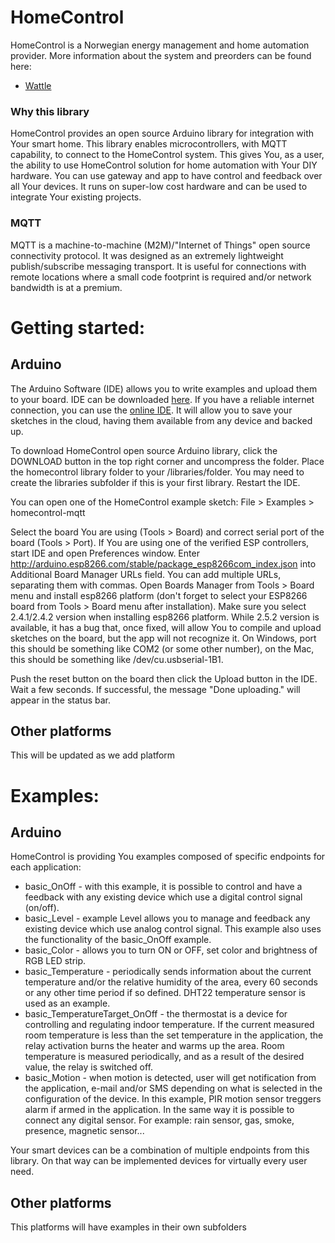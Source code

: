 
# HomeControl
HomeControl is a Norwegian energy management and home automation provider.
More information about the system and preorders can be found here:
- [Wattle](https://wattle.com/)

### Why this library
HomeControl provides an open source Arduino library for integration with Your smart home. This library enables microcontrollers, with MQTT capability, to connect to the HomeControl system. This gives You, as a user, the ability to use HomeControl solution for home automation with Your DIY hardware. You can use gateway and app to have control and feedback over all Your devices. It runs on super-low cost hardware and can be used to integrate Your existing projects.

### MQTT
MQTT is a machine-to-machine (M2M)/"Internet of Things" open source connectivity protocol. It was designed as an extremely lightweight publish/subscribe messaging transport. It is useful for connections with remote locations where a small code footprint is required and/or network bandwidth is at a premium.

# Getting started:
## Arduino
The Arduino Software (IDE) allows you to write examples and upload them to your board. IDE can be downloaded [here](https://www.arduino.cc/en/Main/Software). If you have a reliable internet connection, you can use the [online IDE](https://create.arduino.cc/). It will allow you to save your sketches in the cloud, having them available from any device and backed up.

To download HomeControl open source Arduino library, click the DOWNLOAD button in the top right corner and uncompress the folder. Place the homecontrol library folder to your /libraries/folder. You may need to create the libraries subfolder if this is your first library. Restart the IDE.

You can open one of the HomeControl example sketch: File > Examples > homecontrol-mqtt

Select the board You are using (Tools > Board) and correct serial port of the board (Tools > Port).
If You are using one of the verified ESP controllers, start IDE and open Preferences window. Enter http://arduino.esp8266.com/stable/package_esp8266com_index.json into Additional Board Manager URLs field. You can add multiple URLs, separating them with commas. Open Boards Manager from Tools > Board menu and install esp8266 platform (don't forget to select your ESP8266 board from Tools > Board menu after installation).
Make sure you select 2.4.1/2.4.2 version when installing esp8266 platform. While 2.5.2 version is available, it has a bug that, once fixed, will allow You to compile and upload sketches on the board, but the app will not recognize it.
On Windows, port this should be something like COM2 (or some other number), on the Mac, this should be something like /dev/cu.usbserial-1B1.

Push the reset button on the board then click the Upload button in the IDE. Wait a few seconds. If successful, the message "Done uploading." will appear in the status bar.

## Other platforms
This will be updated as we add platform

# Examples:
## Arduino
HomeControl is providing You examples composed of specific endpoints for each application:
- basic_OnOff - with this example, it is possible to control and have a feedback with any existing device which use a digital control signal (on/off).
- basic_Level - example Level allows you to manage and feedback any existing device which use analog control signal. This example also uses the functionality of the basic_OnOff example.
- basic_Color - allows you to turn ON or OFF, set color and brightness of RGB LED strip.
- basic_Temperature - periodically sends information about the current temperature and/or the relative humidity of the area, every 60 seconds or any other time period if so defined. DHT22 temperature sensor is used as an example.
- basic_TemperatureTarget_OnOff - the thermostat is a device for controlling and regulating indoor temperature. If the current measured room temperature is less than the set temperature in the application, the relay activation burns the heater and warms up the area. Room temperature is measured periodically, and as a result of the desired value, the relay is switched off.
- basic_Motion - when motion is detected, user will get notification from the application, e-mail and/or SMS depending on what is selected in the configuration of the device. In this example, PIR motion sensor treggers alarm if armed in the application. In the same way it is possible to connect any digital sensor. For example: rain sensor, gas, smoke, presence, magnetic sensor...

Your smart devices can be a combination of multiple endpoints from this library. On that way can be implemented devices for virtually every user need.

## Other platforms
This platforms will have examples in their own subfolders


